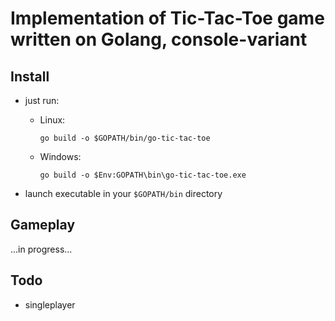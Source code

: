 # Implementation of Tic-Tac-Toe game written on Golang, console-variant

## Install

- just run:

    - Linux:
        ```
        go build -o $GOPATH/bin/go-tic-tac-toe
        ```
    - Windows:
        ```
        go build -o $Env:GOPATH\bin\go-tic-tac-toe.exe
        ```

- launch executable in your ```$GOPATH/bin``` directory

## Gameplay
...in progress...

## Todo

- singleplayer